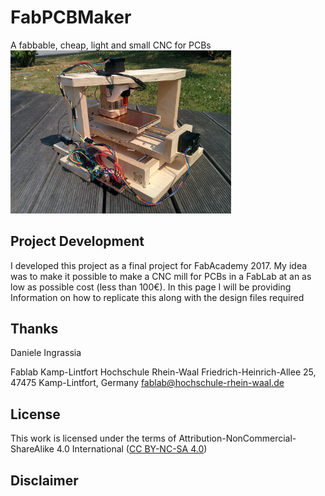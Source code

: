 # FabPCBMaker
A fabbable, cheap, light and small CNC for PCBs
<img src="Media/IMG_20170620_155646.jpg" width="70%">

## Project Development
I developed this project as a final project for FabAcademy 2017. My idea was to make it possible to make a CNC mill for PCBs in a FabLab at an as low as possible cost (less than 100€). 
In this page I will be providing Information on how to replicate this along with the design files required  

## Thanks 
Daniele Ingrassia

Fablab Kamp-Lintfort
Hochschule Rhein-Waal
Friedrich-Heinrich-Allee 25, 47475 Kamp-Lintfort, Germany
fablab@hochschule-rhein-waal.de

## License
This work is licensed under the terms of Attribution-NonCommercial-ShareAlike 4.0 International ([CC BY-NC-SA 4.0](https://creativecommons.org/licenses/by-nc-sa/4.0/))

## Disclaimer


